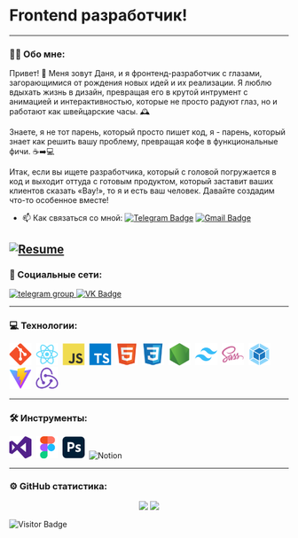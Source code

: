 
# Frontend разработчик!

---

### :man_technologist: Обо мне:

Привет! 👋 Меня зовут Даня, и я фронтенд-разработчик с глазами, загорающимися от рождения новых идей и их реализации. Я люблю вдыхать жизнь в дизайн, превращая его в крутой интрумент с анимацией и интерактивностью, которые не просто радуют глаз, но и работают как швейцарские часы. 🕰️

Знаете, я не тот парень, который просто пишет код, я - парень, который знает как решить вашу проблему, превращая кофе в функциональные фичи. ☕➡️💻

Итак, если вы ищете разработчика, который с головой погружается в код и выходит оттуда с готовым продуктом, который заставит ваших клиентов сказать «Вау!», то я и есть ваш человек. Давайте создадим что-то особенное вместе!

- :mailbox: Как связаться со мной: [![Telegram Badge](https://img.shields.io/badge/-DatsunCo-blue?style=flat&logo=Telegram&logoColor=white)](https://t.me/datsunkun) [![Gmail Badge](https://img.shields.io/badge/-Gmail-red?style=flat&logo=Gmail&logoColor=white)](mailto:danya200375@gmail.com)

[![Resume](https://img.shields.io/badge/Resume-View-blue?style=for-the-badge&logo=google-drive)]([https://example.com/my-resume](https://disk.yandex.ru/i/cxB-XBoZuivmew))
---

### 🤝 Социальные сети:

  <div id="badges">
    <a href="https://t.me/DatsunCo" target="_blank">
      <img src="https://cdn-icons-png.flaticon.com/512/2111/2111646.png" width="40" height="40" alt="telegram group" />
    </a>
    <a href="https://vk.com/fierysnow" target="_blank">
      <img src="https://cdn-icons-png.flaticon.com/512/145/145813.png" width="40" height="40" alt="VK Badge"/>
    </a>
  </div>

---

### 💻 Технологии:

<div>
  <img src="https://github.com/devicons/devicon/blob/master/icons/git/git-original.svg" title="git" alt="git" width="40" height="40"/>&nbsp
  <img src="https://github.com/devicons/devicon/blob/master/icons/react/react-original.svg" title="reactjs" alt="reactjs" width="40" height="40"/>&nbsp
  <img src="https://github.com/devicons/devicon/blob/master/icons/javascript/javascript-original.svg" title="javascript" alt="javascript" width="40" height="40"/>&nbsp
  <img src="https://github.com/devicons/devicon/blob/master/icons/typescript/typescript-original.svg" title="typescript" alt="typescript" width="40" height="40"/>&nbsp
  <img src="https://github.com/devicons/devicon/blob/master/icons/html5/html5-original.svg" title="html5" alt="html5" width="40" height="40"/>&nbsp
  <img src="https://github.com/devicons/devicon/blob/master/icons/css3/css3-original.svg" title="css" alt="css" width="40" height="40"/>&nbsp
  <img src="https://github.com/devicons/devicon/blob/master/icons/nodejs/nodejs-original.svg" title="nodejs" alt="nodejs" width="40" height="40"/>&nbsp
   <img src="https://github.com/devicons/devicon/blob/master/icons/tailwindcss/tailwindcss-original.svg" title="tailwind" alt="tailwind" width="40" height="40"/>&nbsp;
  <img src="https://github.com/devicons/devicon/blob/master/icons/sass/sass-original.svg" title="sass/scss" alt="sass/scss" width="40" height="40"/>&nbsp;
  <img src="https://github.com/devicons/devicon/blob/master/icons/webpack/webpack-original.svg" title="webpack" alt="webpack" width="40" height="40"/>&nbsp;
  <img src="https://github.com/devicons/devicon/blob/master/icons/vitejs/vitejs-original.svg" title="vite" alt="vite" width="40" height="40"/>&nbsp;
  <img src="https://github.com/devicons/devicon/blob/master/icons/redux/redux-original.svg" title="redux" alt="redux" width="40" height="40"/>&nbsp;
</div>

---

### 🛠 Инструменты:

<div>
  <img src="https://github.com/devicons/devicon/blob/master/icons/visualstudio/visualstudio-plain.svg" title="visual" alt="visual" width="40" height="40"/>&nbsp;
  <img src="https://github.com/devicons/devicon/blob/master/icons/figma/figma-original.svg" title="figma" alt="figma" width="40" height="40"/>&nbsp;
  <img src="https://github.com/devicons/devicon/blob/master/icons/photoshop/photoshop-plain.svg" title="photoshop" alt="photoshop" width="40" height="40"/>&nbsp;
  <img src="https://upload.wikimedia.org/wikipedia/commons/e/e9/Notion-logo.svg" title="Notion" alt="Notion" width="40" height="40"/>&nbsp;
</div>

---


### ⚙️ GitHub статистика:

<p align='center'>
   <a href="https://github-readme-stats.vercel.app/api?username=DatsunCo&show_icons=true&count_private=true">
       <img height=150 src="https://github-readme-stats.vercel.app/api?username=DatsunCo&show_icons=true&count_private=true"/></a>
   <a href="https://github.com/DatsunCo/github-readme-stats">
       <img height=150 src="https://github-readme-stats.vercel.app/api/top-langs/?username=DatsunCo&layout=compact"/></a>
</p>

![Visitor Badge](https://visitor-badge.laobi.icu/badge?page_id=datsunco)
